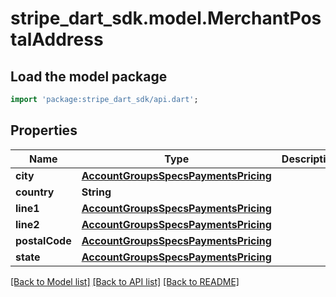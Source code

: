 # stripe_dart_sdk.model.MerchantPostalAddress

## Load the model package
```dart
import 'package:stripe_dart_sdk/api.dart';
```

## Properties
Name | Type | Description | Notes
------------ | ------------- | ------------- | -------------
**city** | [**AccountGroupsSpecsPaymentsPricing**](AccountGroupsSpecsPaymentsPricing.md) |  | [optional] 
**country** | **String** |  | 
**line1** | [**AccountGroupsSpecsPaymentsPricing**](AccountGroupsSpecsPaymentsPricing.md) |  | [optional] 
**line2** | [**AccountGroupsSpecsPaymentsPricing**](AccountGroupsSpecsPaymentsPricing.md) |  | [optional] 
**postalCode** | [**AccountGroupsSpecsPaymentsPricing**](AccountGroupsSpecsPaymentsPricing.md) |  | [optional] 
**state** | [**AccountGroupsSpecsPaymentsPricing**](AccountGroupsSpecsPaymentsPricing.md) |  | [optional] 

[[Back to Model list]](../README.md#documentation-for-models) [[Back to API list]](../README.md#documentation-for-api-endpoints) [[Back to README]](../README.md)


